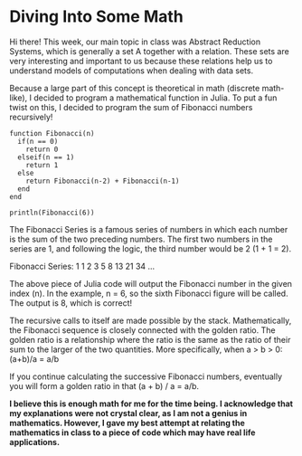 # Diving Into Some Math
Hi there! This week, our main topic in class was Abstract Reduction Systems, which is generally a set A together with a relation. These sets are very interesting and important to us because these relations help us to understand models of computations when dealing with data sets.

Because a large part of this concept is theoretical in math (discrete math-like), I decided to program a mathematical function in Julia. To put a fun twist on this, I decided to program the sum of Fibonacci numbers recursively!

```
function Fibonacci(n)
  if(n == 0)
    return 0
  elseif(n == 1)
    return 1
  else
    return Fibonacci(n-2) + Fibonacci(n-1)
  end
end

println(Fibonacci(6))
```

The Fibonacci Series is a famous series of numbers in which each number is the sum of the two preceding numbers. The first two numbers in the series are 1, and following the logic, the third number would be 2 (1 + 1 = 2).

Fibonacci Series: 1 1 2 3 5 8 13 21 34 ...

The above piece of Julia code will output the Fibonacci number in the given index (n). In the example, n = 6, so the sixth Fibonacci figure will be called. The output is 8, which is correct!

The recursive calls to itself are made possible by the stack. Mathematically, the Fibonacci sequence is closely connected with the golden ratio. The golden ratio is a relationship where the ratio is the same as the ratio of their sum to the larger of the two quantities. More specifically, when a > b > 0: (a+b)/a = a/b

If you continue calculating the successive Fibonacci numbers, eventually you will form a golden ratio in that (a + b) / a = a/b.

**I believe this is enough math for me for the time being. I acknowledge that my explanations were not crystal clear, as I am not a genius in mathematics. However, I gave my best attempt at relating the mathematics in class to a piece of code which may have real life applications.**
